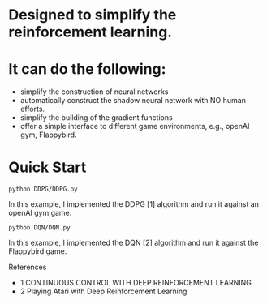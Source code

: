 # Designed to simplify the reinforcement learning.
# It can do the following:
- simplify the construction of neural networks 
- automatically construct the shadow neural network with NO human efforts.
- simplify the building of the gradient functions
- offer a simple interface to different game environments, e.g., openAI gym, Flappybird.


# Quick Start 
```
python DDPG/DDPG.py 
```
In this example, I implemented the DDPG [1] algorithm and run it against an openAI gym game. 
```
python DQN/DQN.py
```
In this example, I implemented the DQN [2] algorithm and run it against the Flappybird game.


References
- 1 CONTINUOUS  CONTROL  WITH  DEEP  REINFORCEMENT LEARNING
- 2 Playing Atari with Deep Reinforcement Learning
